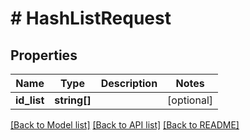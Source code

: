 # # HashListRequest

## Properties

Name | Type | Description | Notes
------------ | ------------- | ------------- | -------------
**id_list** | **string[]** |  | [optional]

[[Back to Model list]](../../README.md#models) [[Back to API list]](../../README.md#endpoints) [[Back to README]](../../README.md)
